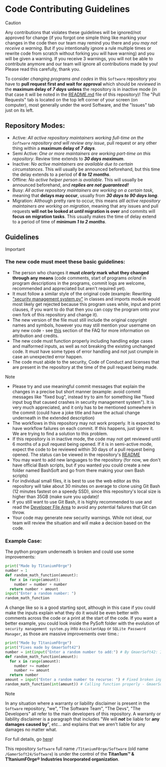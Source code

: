 # Code Contributing Guidelines 

> [!CAUTION]
> Any contributions that violates these guidelines will be ignored/not approved for change (if you forgot one simple thing like marking your changes in the code then our team may remind you there and *you may not receive a warning*. But if you intentionally ignore a rule multiple times or rewrite code from scratch without forking you will have warning) and you will be given a warning. If you receive 3 warnings, you will not be able to contribute anymore and our team will ignore all contributions made by you! Please read this carefully, thank you.

To consider *changing programs and codes* in this `Software` repository you have to **pull request first and wait for approval** which should be *reviewed* in the **maximum delay of ***7 days***** **unless** the repository is in inactive mode (in that case it will be noted in the [README.md](/README.md) file of this repository)! The "Pull Requests" tab is located on the top left corner of your screen (on computer), most generally under the word Software, and the "Issues" tab just on its left.

## Repository Modes:
- Active: *All active repository maintainers working full-time on the `Software` repository and will review any issue*, pull request or any other thing within a **maximum delay of ***7 days*****.
- Semi Active: *One or more maintainers are working part-time on this repository*. Review time extends to ***30 days maximum***.
- Inactive: *No active maintainers are available due to certain circumstances*. This will usually be announced beforehand, but this time the delay extends to a period of ***6 to 12 months***.
- Offline: *No active helper person is available*. This will usually be announced beforehand, and ***replies are not guaranteed!***
- Busy: *All active repository maintainers are working on a certain task*, meaning that **delays may occur**, usually from ***30 days to 90 days long***.
- Migration: Although pretty rare to occur, this means *alll active repository maintainers are working on migration*, meaning that any issues and pull requests **will not be looked at *until* migration is over** and commits will **focus on migration tasks**. This usually makes the time of delay extend to a period of time of **minimum *1 to 2 months***.

## Guidelines

> [!IMPORTANT]
> ### The new code must meet these basic guidelines:
> - The person who changes it **must *clearly* mark what they changed through any means** (code comments, start of programs *or/and* in program descriptions in the programs, commit logs are welcome, recommended and appreciated but aren't required yet).
> - It must follow a similar style of the original code (example: Rewriting ["security management system.py"](https://github.com/T1taniumF0rge/Software/blob/Main/PySoft/Utilities/security%20management%20system.py) in classes and imports module would most likely get rejected because this program uses while, input and print clauses, if you want to do that then you can copy the program onto your own fork of this repository and change it).
> - The new version of the file must still include the original copyright names and symbols, however you may still mention your username on any new code - see [this](https://github.com/T1taniumF0rge/Software/blob/Main/.github/faq.md#who-do-i-credit-if-i-fork-the-repository) section of the FAQ for more information on attribution and credits.
> - The new code must function properly including handling edge cases and malformed inputs, as well as not breaking the existing unchanged code. It must have some types of error handling and not just crumple in case an unexpected error happen.
> - The code must abide to the security, Code of Conduct and licenses that are present in the repository at the time of the pull request being made.

> [!NOTE]
> - Please try and use meaningful commit messages that explain the changes in a precise but short manner (example: avoid commit messages like "fixed bug", instead try to aim for something like "fixed input bug that caused crashes in security management system"). It is very much appreciated, and it only has to be mentioned somewhere in the commit (could have a joke title and have the actual change underneath in the extended description)
> - The workflows in this repository may not work properly. It is expected to have workflow failures on each commit. If this happens, just ignore it. We are trying to find a solution to this problem.
> - If this repository is in inactive mode, the code may not get reviewed until 6 months of a pull request being opened. If it is in semi-active mode, expect the code to be reviewed within 30 days of a pull request being opened. The status can be viewed in the repository's [README](/README.md)
> - You may want to add new languages to the repository (for now, we don't have official Bash scripts, but if you wanted you could create a new folder named BashSoft and go from there making your own Bash scripts)
> - For individual small files, it is best to use the web editor as this repository will take about 30 minutes on average to clone using Git Bash (12 minutes fastest on a speedy SSD), since this repository's local size is higher than 35GB (make sure you update)!
> - If you still want to use Git Bash, it is highly recommended to use and read the [Developer File Area](/DEVELOPER.md) to avoid any potential failures that Git can throw.
> - Your code may generate new security warnings. While not ideal, our team will review the situation and will make a decision based on the code.

### Example Case:

The python program underneath is broken and could use some improvements:

```py
print("Made by T1taniumF0rge")
number = 1
def random_math_function(amount):
  for x in range(amount):
    number = number + number
  return number + amount
input("Enter a random number: ")
random_math_function
```

A change like so is a good starting spot, although in this case if you could make the inputs explain what they do it would be even better with comments across the code or a print at the start of the code. If you want a better example, you could look inside the PySoft folder with the evolution of `security management system.py` into `AssistantApp` or `SQLite Password Manager`, as those are massive improvements over time.:

```py
print("Made by T1taniumF0rge")
print("Fixes made by GmaerSoft42")
number = int(input("Enter a random number to add:") # By GmaerSoft42: Input added so that you can choose the base starting number) #bruh the program was broken even on the fixed version: gmaersoft42
def random_math_function(amount):
  for x in range(amount):
    number += number
    number += amount
  return number
amount = input("Enter a random number to recurse: ") # Fixed broken input, GmaerSoft42
random_math_function(int(amount)) # Calling function properly - GmaerSoft42
```

> [!NOTE]
> In any situation where a warranty or liability disclaimer is present in the `Software` repository, "we", "The Software Team", "The Devs", "The Developers" all refer to the main developers of this repository. A warranty or liability disclaimer is a paragraph that includes "We will ***not*** be liable for **any damages caused by**", etc... and explains that we aren't liable for any damages no matter what.
>  
> For full details, go [here](https://github.com/T1taniumF0rge/Software/blob/main/.github/WARRANTY_LIABILITY_DISCLAIMER.md)!
>
> This repository `Software` full name `/T1taniumF0rge/Software` (old name `/GamerSoft24/Software`) is under the control of the **Titan1um™ & T1taniumF0rge® Industries Incorporated organization**.
